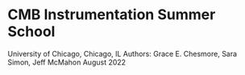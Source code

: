 # CMB Instrumentation Summer School
University of Chicago, Chicago, IL
Authors: Grace E. Chesmore, Sara Simon, Jeff McMahon
August 2022

